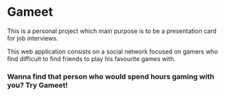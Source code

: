# Gameet

This is a personal project which main purpose is to be a presentation card for job interviews.

This web application consists on a social network focused on gamers who find difficult to find friends to play his favourite games with. 

### Wanna find that person who would spend hours gaming with you? Try Gameet!
